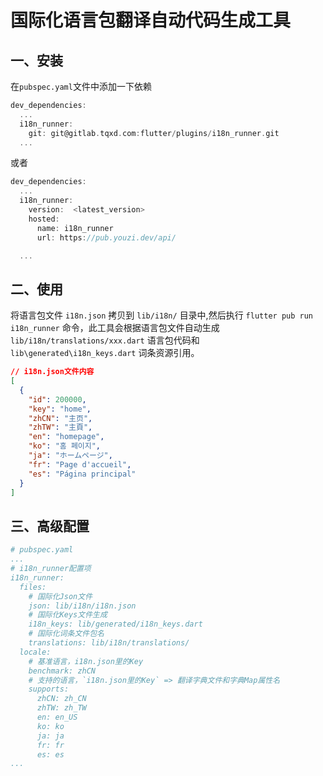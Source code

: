 # 国际化语言包翻译自动代码生成工具

## 一、安装

在`pubspec.yaml`文件中添加一下依赖

```dart
dev_dependencies:
  ...
  i18n_runner:
    git: git@gitlab.tqxd.com:flutter/plugins/i18n_runner.git
  ...
```
或者
```dart
dev_dependencies:
  ...
  i18n_runner:
    version:  <latest_version>
    hosted:
      name: i18n_runner
      url: https://pub.youzi.dev/api/

  ...
```


## 二、使用

将语言包文件 `i18n.json` 拷贝到 `lib/i18n/` 目录中,然后执行 `flutter pub run i18n_runner` 命令，此工具会根据语言包文件自动生成`lib/i18n/translations/xxx.dart` 语言包代码和 `lib\generated\i18n_keys.dart` 词条资源引用。


```json
// i18n.json文件内容
[
  {
    "id": 200000,
    "key": "home",
    "zhCN": "主页",
    "zhTW": "主頁",
    "en": "homepage",
    "ko": "홈 페이지",
    "ja": "ホームページ",
    "fr": "Page d'accueil",
    "es": "Página principal"
  }
]
```



## 三、高级配置

```yaml
# pubspec.yaml
...
# i18n_runner配置项
i18n_runner:
  files:
    # 国际化Json文件
    json: lib/i18n/i18n.json
    # 国际化Keys文件生成
    i18n_keys: lib/generated/i18n_keys.dart
    # 国际化词条文件包名
    translations: lib/i18n/translations/
  locale:
    # 基准语言，i18n.json里的Key
    benchmark: zhCN
    # 支持的语言，`i18n.json里的Key` => 翻译字典文件和字典Map属性名
    supports:
      zhCN: zh_CN
      zhTW: zh_TW
      en: en_US
      ko: ko
      ja: ja
      fr: fr
      es: es
...

```